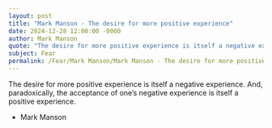```yaml
---
layout: post
title: "Mark Manson - The desire for more positive experience"
date: 2024-12-28 12:00:00 -0000
author: Mark Manson
quote: "The desire for more positive experience is itself a negative experience. And, paradoxically, the acceptance of one’s negative experience is itself a positive experience."
subject: Fear
permalink: /Fear/Mark Manson/Mark Manson - The desire for more positive experience
---
```


The desire for more positive experience is itself a negative experience. And, paradoxically, the acceptance of one’s negative experience is itself a positive experience.

- Mark Manson

